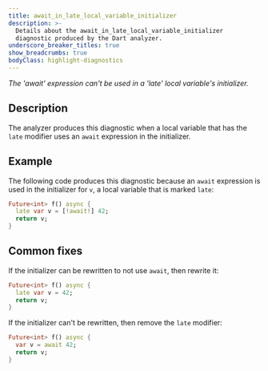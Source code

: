 ```yaml
---
title: await_in_late_local_variable_initializer
description: >-
  Details about the await_in_late_local_variable_initializer
  diagnostic produced by the Dart analyzer.
underscore_breaker_titles: true
show_breadcrumbs: true
bodyClass: highlight-diagnostics
---
```


_The 'await' expression can't be used in a 'late' local variable's initializer._

## Description

The analyzer produces this diagnostic when a local variable that has the
`late` modifier uses an `await` expression in the initializer.

## Example

The following code produces this diagnostic because an `await` expression
is used in the initializer for `v`, a local variable that is marked `late`:

```dart
Future<int> f() async {
  late var v = [!await!] 42;
  return v;
}
```

## Common fixes

If the initializer can be rewritten to not use `await`, then rewrite it:

```dart
Future<int> f() async {
  late var v = 42;
  return v;
}
```

If the initializer can't be rewritten, then remove the `late` modifier:

```dart
Future<int> f() async {
  var v = await 42;
  return v;
}
```
